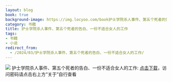 ```yaml
---
layout: blog
book: true
background-image: https://img.locyoo.com/book护士学院杀人事件、第五个死者的告白、一份不适合女人的工作.jpg
category: 书籍
title: 护士学院杀人事件、第五个死者的告白、一份不适合女人的工作
tags:
- 书籍
- 小说
redirect_from:
  - /2024/03/护士学院杀人事件、第五个死者的告白、一份不适合女人的工作/
---
```

![](https://img.locyoo.com/book护士学院杀人事件、第五个死者的告白、一份不适合女人的工作.jpg)
护士学院杀人事件、第五个死者的告白、一份不适合女人的工作: <a name = "ref1" href="https://url18.ctfile.com/f/50983618-1357864310-2e1475?p=3619">点击下载</a>，访问密码请点击右上方“关于”自行查看